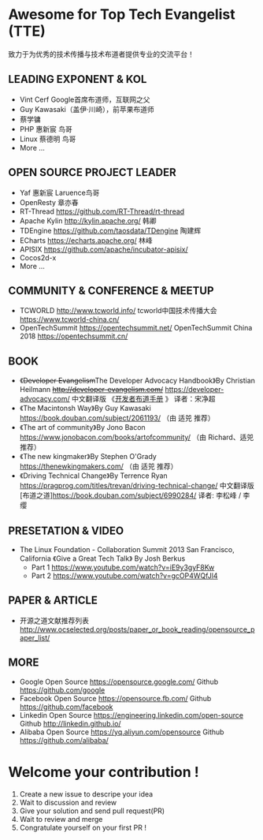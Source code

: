 # Awesome for Top Tech Evangelist (TTE)

致力于为优秀的技术传播与技术布道者提供专业的交流平台！

## LEADING EXPONENT & KOL

- Vint Cerf Google首席布道师，互联网之父
- Guy Kawasaki（盖伊·川崎），前苹果布道师 
- 蔡学镛 
- PHP  惠新宸 鸟哥
- Linux 蔡德明 鸟哥 
- More ... 

## OPEN SOURCE PROJECT LEADER
- Yaf 惠新宸 Laruence鸟哥 
- OpenResty 章亦春 
- RT-Thread https://github.com/RT-Thread/rt-thread 
- Apache Kylin http://kylin.apache.org/   韩卿 
- TDEngine  https://github.com/taosdata/TDengine 陶建辉 
- ECharts  https://echarts.apache.org/ 林峰 
- APISIX https://github.com/apache/incubator-apisix/  
- Cocos2d-x 
- More ...


## COMMUNITY & CONFERENCE & MEETUP 
- TCWORLD  http://www.tcworld.info/  tcworld中国技术传播大会  https://www.tcworld-china.cn/
- OpenTechSummit https://opentechsummit.net/ OpenTechSummit China 2018 https://opentechsummit.cn/


## BOOK
- 《~~Developer Evangelism~~The Developer Advocacy Handbook》By Christian Heilmann  ~~http://developer-evangelism.com/~~ https://developer-advocacy.com/ 中文翻译版 《[开发者布道手册](https://jimmysong.io/developer-advocacy-handbook/) 》 译者：宋净超 
- 《The Macintonsh Way》By  Guy Kawasaki https://book.douban.com/subject/2061193/ （由 适兕 推荐）
- 《The art of community》By Jono Bacon https://www.jonobacon.com/books/artofcommunity/ （由 Richard、适兕 推荐）
- 《The new kingmaker》By Stephen O'Grady  https://thenewkingmakers.com/ （由 适兕 推荐）
- 《Driving Technical Change》By Terrence Ryan https://pragprog.com/titles/trevan/driving-technical-change/ 中文翻译版 [布道之道]https://book.douban.com/subject/6990284/  译者: 李松峰 / 李缨


## PRESETATION & VIDEO
- The Linux Foundation - Collaboration Summit 2013 San Francisco, California 
  《Give a Great Tech Talk》 By Josh Berkus  
  - Part 1 https://www.youtube.com/watch?v=iE9y3gyF8Kw
  - Part 2 https://www.youtube.com/watch?v=gcOP4WQfJl4 


## PAPER & ARTICLE
- 开源之道文献推荐列表  http://www.ocselected.org/posts/paper_or_book_reading/opensource_paper_list/ 

## MORE 
- Google Open Source https://opensource.google.com/      Github  https://github.com/google
- Facebook Open Source https://opensource.fb.com/  Github  https://github.com/facebook
- Linkedin Open Source https://engineering.linkedin.com/open-source Github http://linkedin.github.io/
- Alibaba Open Source  https://yq.aliyun.com/opensource  Github  https://github.com/alibaba/ 

# Welcome your contribution !
1. Create a new issue to descripe your idea 
2. Wait to discussion and review 
3. Give your solution and send pull request(PR) 
4. Wait to review and merge 
5. Congratulate yourself on your first PR !
